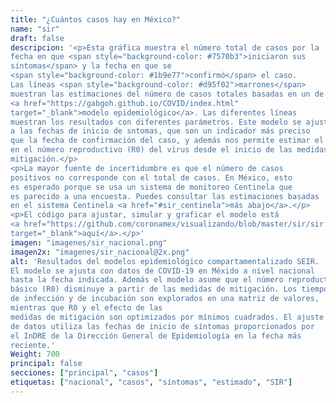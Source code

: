 ```yaml
---
title: "¿Cuántos casos hay en México?"
name: "sir"
draft: false
descripcion: '<p>Esta gráfica muestra el número total de casos por la
fecha en que <span style="background-color: #7570b3">iniciaron sus
síntomas</span> y la fecha en que se
<span style="background-color: #1b9e77">confirmó</span> el caso.
Las líneas <span style="background-color: #d95f02">marrones</span>
muestran las estimaciones del número de casos totales basadas en un de un
<a href="https://gabgoh.github.io/COVID/index.html"
target="_blank">modelo epidemiológico</a>. Las diferentes líneas
muestran los resultados con diferentes parámetros. Este modelo se ajusta
a las fechas de inicio de sntomas, que son un indicador más preciso
que la fecha de confirmación del caso, y además nos permite estimar el cambio
en el número reproductivo (R0) del virus desde el inicio de las medidas de
mitigación.</p>
<p>La mayor fuente de incertidumbre es que el número de casos
positivos no corresponde con el total de casos. En México, esto
es esperado porque se usa un sistema de monitoreo Centinela que
es parecido a una encuesta. Puedes consultar las estimaciones basadas
en el sistema Centinela <a href="#sir_centinela">más abajo</a>.</p>
<p>El código para ajustar, simular y graficar el modelo está
<a href="https://github.com/coronamex/visualizando/blob/master/sir/sir.r"
target="_blank">aquí</a>.</p>'
imagen: "imagenes/sir_nacional.png"
imagen2x: "imagenes/sir_nacional@2x.png"
alt: 'Resultados del modelos epidemiológico compartamentalizado SEIR.
El modelo se ajusta con datos de COVID-19 en Méxido a nivel nacional
hasta la fecha indicada. Además el modelo asume que el número reproductivo
básico (R0) disminuye a partir de las medidas de mitigación. Los tiempos
de infección y de incubación son explorados en una matriz de valores,
mientras que R0 y el efecto de las
medidas de mitigación son optimizados por mínimos cuadrados. El ajuste
de datos utiliza las fechas de inicio de síntomas proporcionados por
el InDRE de la Dirección General de Epidemiología en la fecha más
reciente.'
Weight: 700
principal: false
secciones: ["principal", "casos"]
etiquetas: ["nacional", "casos", "síntomas", "estimado", "SIR"]
---
```

